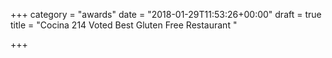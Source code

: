 +++
category = "awards"
date = "2018-01-29T11:53:26+00:00"
draft = true
title = "Cocina 214 Voted Best Gluten Free Restaurant "

+++

